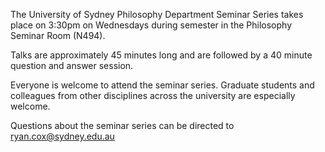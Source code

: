 The University of Sydney Philosophy Department Seminar
Series takes place on 3:30pm on Wednesdays during semester in the
Philosophy Seminar Room (N494).

Talks are approximately 45 minutes long and are followed by
a 40 minute question and answer session.

Everyone is welcome to attend the seminar series. Graduate
students and colleagues from other disciplines across the
university are especially welcome.

Questions about the seminar series can be directed to
[ryan.cox@sydney.edu.au](ryan.cox@sydney.edu.au) 
